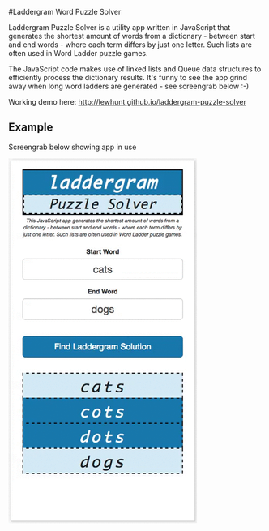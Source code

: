 #Laddergram Word Puzzle Solver

Laddergram Puzzle Solver is a utility app written in JavaScript that generates the shortest amount of words from a dictionary - between start and end words - where each term differs by just one letter. Such lists are often used in Word Ladder puzzle games.

The JavaScript code makes use of linked lists and Queue data structures to efficiently process the dictionary results. It's funny to see the app grind away when long word ladders are generated - see screengrab below :-)

Working demo here: http://lewhunt.github.io/laddergram-puzzle-solver

## Example
Screengrab below showing app in use

![Example](laddergram-4.gif)
